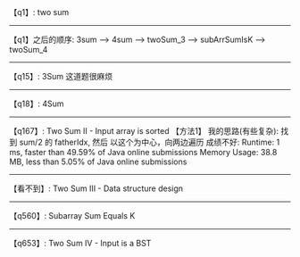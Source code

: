 

【q1】: two sum


------------------------------------------------------------------------------------------
【q1】之后的顺序:
3sum --> 4sum --> twoSum_3 --> subArrSumIsK --> twoSum_4

------------------------------------------------------------------------------------------
【q15】: 3Sum
这道题很麻烦

------------------------------------------------------------------------------------------
【q18】: 4Sum

------------------------------------------------------------------------------------------
【q167】: Two Sum II - Input array is sorted
【方法1】 
我的思路(有些复杂): 找到 sum/2 的 fatherIdx, 然后 以这个为中心，向两边遍历
成绩不好:
Runtime: 1 ms, faster than 49.59% of Java online submissions
Memory Usage: 38.8 MB, less than 5.05% of Java online submissions


------------------------------------------------------------------------------------------
【看不到】: Two Sum III - Data structure design


------------------------------------------------------------------------------------------
【q560】: Subarray Sum Equals K


------------------------------------------------------------------------------------------
【q653】: Two Sum IV - Input is a BST



